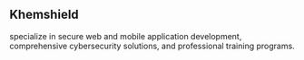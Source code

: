 ## Khemshield

specialize in secure web and mobile application development, comprehensive cybersecurity solutions, and professional training programs.
